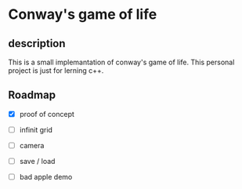 # Conway's game of life

## description

This is a small implemantation of conway's game of life.
This personal project is just for lerning c++.

## Roadmap

- [x] proof of concept
- [ ] infinit grid
- [ ] camera
- [ ] save / load
- [ ] bad apple demo

